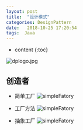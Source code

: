```yaml
---
layout: post
title:  "设计模式"
categories: DesignPattern
date:   2018-10-25 17:20:54
tags:  Java
---
```


* content
{:toc}

![dplogo.jpg](https://nickyadance.github.io/img/设计模式.jpg)

## 创造者

* 简单工厂
![simpleFatory](https://nickyadance.github.io/img/简单工厂.jpg)

* 工厂方法
![simpleFatory](https://nickyadance.github.io/img/工厂方法.jpg)

* 抽象工厂
![simpleFatory](https://nickyadance.github.io/img/抽象工厂.jpg)